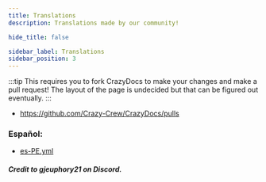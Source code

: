 ```yaml
---
title: Translations
description: Translations made by our community!

hide_title: false

sidebar_label: Translations
sidebar_position: 3
---
```

:::tip
This requires you to fork CrazyDocs to make your changes and make a pull request!
The layout of the page is undecided but that can be figured out eventually.
:::
* https://github.com/Crazy-Crew/CrazyDocs/pulls

### Español:
* [es-PE.yml](https://gist.github.com/ryderbelserion/1d60a318bf4ca733d71690a556facf66)
#### *Credit to gjeuphory21 on Discord.*